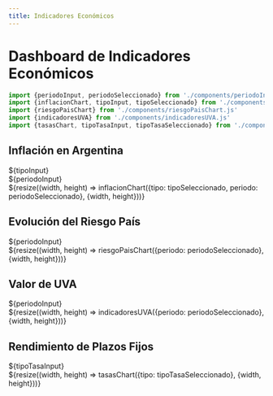 ```yaml
---
title: Indicadores Económicos
---
```


# Dashboard de Indicadores Económicos

```js
import {periodoInput, periodoSeleccionado} from './components/periodoInput.js'
import {inflacionChart, tipoInput, tipoSeleccionado} from './components/inflacionChart.js'
import {riesgoPaisChart} from './components/riesgoPaisChart.js'
import {indicadoresUVA} from './components/indicadoresUVA.js'
import {tasasChart, tipoTasaInput, tipoTasaSeleccionado} from './components/tasasChart.js'
```

## Inflación en Argentina

<div class="flex flex-col gap-4">
  <div class="grid grid-cols-2">
    <div>
      ${tipoInput}
    </div>
    <div>
      ${periodoInput}
    </div>
  </div>

  <div class="card">
    <div class="w-full h-80">
      ${resize((width, height) => inflacionChart({tipo: tipoSeleccionado, periodo: periodoSeleccionado}, {width, height}))}
    </div>
  </div>
</div>

## Evolución del Riesgo País

<div class="flex flex-col gap-4">
  <div>
    ${periodoInput}
  </div>

  <div class="card">
    <div class="w-full h-150">
      ${resize((width, height) => riesgoPaisChart({periodo: periodoSeleccionado}, {width, height}))}
    </div>
  </div>
</div>

## Valor de UVA

<div class="flex flex-col gap-4">
  <div>
    ${periodoInput}
  </div>

  <div class="card">
    <div class="w-full h-150">
      ${resize((width, height) => indicadoresUVA({periodo: periodoSeleccionado}, {width, height}))}
    </div>
  </div>
</div>

## Rendimiento de Plazos Fijos

<div class="flex flex-col gap-4">
  <div>
    ${tipoTasaInput}
  </div>

  <div class="card">
    <div class="w-full h-150">
      ${resize((width, height) => tasasChart({tipo: tipoTasaSeleccionado}, {width, height}))}
    </div>
  </div>
</div>
